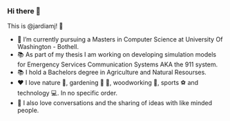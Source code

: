 ### Hi there 👋

This is @jardiamj! 👋

- 🌱 I’m currently pursuing a Masters in Computer Science at University Of Washington - Bothell.
- 📚 As part of my thesis I am working on developing simulation models for Emergency Services Communication Systems AKA the 911 system.
- 📚 I hold a Bachelors degree in Agriculture and Natural Resourses.
- :heart: I love nature :herb:, gardening :seedling: :rose:, woodworking :hammer:, sports :soccer: and technology :computer:. In no specific order.
- 💬 I also love conversations and the sharing of ideas with like minded people.

<!--
**jardiamj/jardiamj** is a ✨ _special_ ✨ repository because its `README.md` (this file) appears on your GitHub profile.

Here are some ideas to get you started:

- 🔭 I’m currently working on ...
- 🌱 I’m currently learning ...
- 👯 I’m looking to collaborate on ...
- 🤔 I’m looking for help with ...
- 💬 Ask me about ...
- 📫 How to reach me: ...
- 😄 Pronouns: ...
- ⚡ Fun fact: ...
-->
